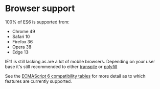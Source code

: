 # Browser support

100% of ES6 is supported from:
- Chrome 49
- Safari 10
- Firefox 36
- Opera 38
- Edge 13

IE11 is still lacking as are a lot of mobile browsers. Depending on your user base it's still recommended to either [transpile](/es6/babel.md) or [polyfill](https://github.com/paulmillr/es6-shim)

See the [ECMAScript 6 compatibility tables](http://kangax.github.io/compat-table/es6/) for more detail as to which features are currently supported.
